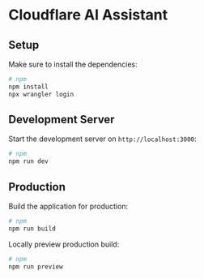 # Cloudflare AI Assistant

## Setup

Make sure to install the dependencies:

```bash
# npm
npm install
npx wrangler login
```

## Development Server

Start the development server on `http://localhost:3000`:

```bash
# npm
npm run dev
```

## Production

Build the application for production:

```bash
# npm
npm run build
```

Locally preview production build:

```bash
# npm
npm run preview
```
